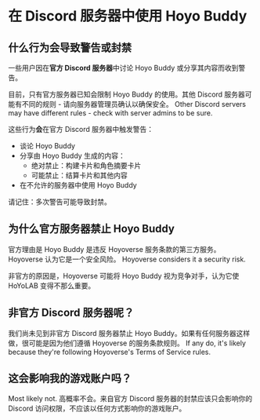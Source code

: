 # 在 Discord 服务器中使用 Hoyo Buddy

## 什么行为会导致警告或封禁

一些用户因在**官方 Discord 服务器**中讨论 Hoyo Buddy 或分享其内容而收到警告。

目前，只有官方服务器已知会限制 Hoyo Buddy 的使用。其他 Discord 服务器可能有不同的规则 - 请向服务器管理员确认以确保安全。 Other Discord servers may have different rules - check with server admins to be sure.

这些行为**会**在官方 Discord 服务器中触发警告：

- 谈论 Hoyo Buddy
- 分享由 Hoyo Buddy 生成的内容：
  - 绝对禁止：构建卡片和角色摘要卡片
  - 可能禁止：结算卡片和其他内容
- 在不允许的服务器中使用 Hoyo Buddy

请记住：多次警告可能导致封禁。

## 为什么官方服务器禁止 Hoyo Buddy

官方理由是 Hoyo Buddy 是违反 Hoyoverse 服务条款的第三方服务。Hoyoverse 认为它是一个安全风险。 Hoyoverse considers it a security risk.

非官方的原因是，Hoyoverse 可能将 Hoyo Buddy 视为竞争对手，认为它使 HoYoLAB 变得不那么重要。

## 非官方 Discord 服务器呢？

我们尚未见到非官方 Discord 服务器禁止 Hoyo Buddy。如果有任何服务器这样做，很可能是因为他们遵循 Hoyoverse 的服务条款规则。 If any do, it's likely because they're following Hoyoverse's Terms of Service rules.

## 这会影响我的游戏账户吗？

Most likely not. 高概率不会。来自官方 Discord 服务器的封禁应该只会影响你的 Discord 访问权限，不应该以任何方式影响你的游戏账户。
